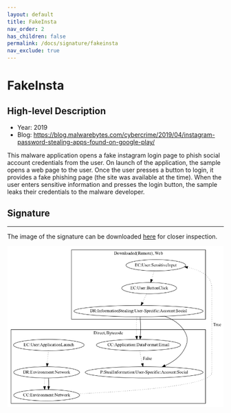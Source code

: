 ```yaml
---
layout: default
title: FakeInsta
nav_order: 2
has_children: false
permalink: /docs/signature/fakeinsta
nav_exclude: true
---
```


# FakeInsta

## High-level Description

* Year: 2019
* Blog: https://blog.malwarebytes.com/cybercrime/2019/04/instagram-password-stealing-apps-found-on-google-play/

This malware application opens a fake instagram login page to phish social account credentials from the user. On launch of the application, the sample opens a web page to the user. Once the user presses a button to login, it provides a fake phishing page (the site was available at the time). When the user enters sensitive information and presses the login button, the sample leaks their credentials to the malware developer.

## Signature
---

The image of the signature can be downloaded [here](../../img/signatures/FakeInsta.png) for closer inspection.

![](../../img/signatures/FakeInsta.png)
